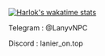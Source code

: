 [![Harlok's wakatime stats](https://github-readme-stats.vercel.app/api/wakatime?username=LanyvNPC)](https://github.com/anuraghazra/github-readme-stats)
<p>Telegram : @LanyvNPC</p>
<p>Discord : lanier_on.top</p>

